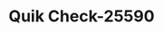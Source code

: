 ---
f_zip-code: 97401
f_state-code: OR
title: Quik Check-25590
f_phone: 541-302-3200
f_city-only: Eugene
f_address: 315 Coburg Road Suite C Eugene
f_location-unique-id: '25590'
slug: quik-check-25590
updated-on: '2024-05-30T13:46:58.046Z'
created-on: '2024-05-30T13:36:59.803Z'
published-on: '2024-05-30T13:54:32.469Z'
f_city-state: cms/city/eugene-or.md
f_company: cms/company/quik-check.md
f_state: cms/state/oregon.md
layout: '[payday-loan].html'
tags: payday-loan
---